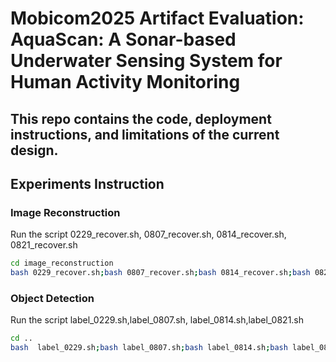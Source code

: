 # Mobicom2025 Artifact Evaluation: AquaScan: A Sonar-based Underwater Sensing System for Human Activity Monitoring

## This repo contains the code, deployment instructions, and limitations of the current design.

## Experiments Instruction

### Image Reconstruction
Run the script 0229_recover.sh, 0807_recover.sh, 0814_recover.sh, 0821_recover.sh
```bash
cd image_reconstruction
bash 0229_recover.sh;bash 0807_recover.sh;bash 0814_recover.sh;bash 0821_recover.sh
```

### Object Detection
Run the script label_0229.sh,label_0807.sh, label_0814.sh,label_0821.sh
```bash
cd ..
bash  label_0229.sh;bash label_0807.sh;bash label_0814.sh;bash label_0821.sh
```

